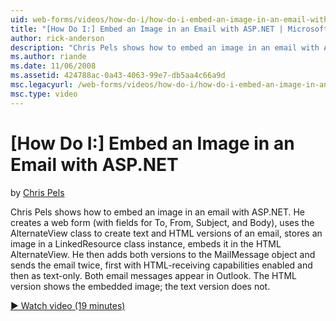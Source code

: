 ```yaml
---
uid: web-forms/videos/how-do-i/how-do-i-embed-an-image-in-an-email-with-aspnet
title: "[How Do I:] Embed an Image in an Email with ASP.NET | Microsoft Docs"
author: rick-anderson
description: "Chris Pels shows how to embed an image in an email with ASP.NET. He creates a web form (with fields for To, From, Subject, and Body), uses the AlternateView..."
ms.author: riande
ms.date: 11/06/2008
ms.assetid: 424788ac-0a43-4063-99e7-db5aa4c66a9d
msc.legacyurl: /web-forms/videos/how-do-i/how-do-i-embed-an-image-in-an-email-with-aspnet
msc.type: video
---
```

# [How Do I:] Embed an Image in an Email with ASP.NET

by [Chris Pels](https://twitter.com/chrispels)

Chris Pels shows how to embed an image in an email with ASP.NET. He creates a web form (with fields for To, From, Subject, and Body), uses the AlternateView class to create text and HTML versions of an email, stores an image in a LinkedResource class instance, embeds it in the HTML AlternateView. He then adds both versions to the MailMessage object and sends the email twice, first with HTML-receiving capabilities enabled and then as text-only. Both email messages appear in Outlook. The HTML version shows the embedded image; the text version does not.

[&#9654; Watch video (19 minutes)](https://channel9.msdn.com/Blogs/ASP-NET-Site-Videos/how-do-i-embed-an-image-in-an-email-with-aspnet)

